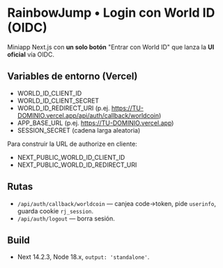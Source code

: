 # RainbowJump • Login con World ID (OIDC)

Miniapp Next.js con **un solo botón** "Entrar con World ID" que lanza la **UI oficial** vía OIDC.

## Variables de entorno (Vercel)
- WORLD_ID_CLIENT_ID
- WORLD_ID_CLIENT_SECRET
- WORLD_ID_REDIRECT_URI (p.ej. https://TU-DOMINIO.vercel.app/api/auth/callback/worldcoin)
- APP_BASE_URL (p.ej. https://TU-DOMINIO.vercel.app)
- SESSION_SECRET (cadena larga aleatoria)

Para construir la URL de authorize en cliente:
- NEXT_PUBLIC_WORLD_ID_CLIENT_ID
- NEXT_PUBLIC_WORLD_ID_REDIRECT_URI

## Rutas
- `/api/auth/callback/worldcoin` — canjea code→token, pide `userinfo`, guarda cookie `rj_session`.
- `/api/auth/logout` — borra sesión.

## Build
- Next 14.2.3, Node 18.x, `output: 'standalone'`.

